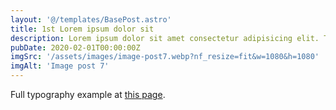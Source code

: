 ```yaml
---
layout: '@/templates/BasePost.astro'
title: 1st Lorem ipsum dolor sit
description: Lorem ipsum dolor sit amet consectetur adipisicing elit. Tenetur vero esse non molestias eos excepturi.
pubDate: 2020-02-01T00:00:00Z
imgSrc: '/assets/images/image-post7.webp?nf_resize=fit&w=1080&h=1080'
imgAlt: 'Image post 7'
---
```


Full typography example at [this page](./sixth-post).
